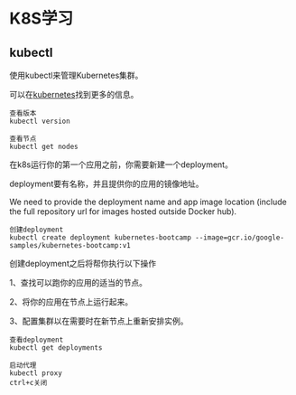# K8S学习

## kubectl

使用kubectl来管理Kubernetes集群。

可以在[kubernetes](https://github.com/kubernetes/kubernetes)找到更多的信息。

``````
查看版本
kubectl version

查看节点
kubectl get nodes
``````
在k8s运行你的第一个应用之前，你需要新建一个deployment。

deployment要有名称，并且提供你的应用的镜像地址。

We need to provide the deployment name and app image location (include the full repository url for images hosted outside Docker hub).

``````
创建deployment
kubectl create deployment kubernetes-bootcamp --image=gcr.io/google-samples/kubernetes-bootcamp:v1
``````
创建deployment之后将帮你执行以下操作

1、查找可以跑你的应用的适当的节点。

2、将你的应用在节点上运行起来。

3、配置集群以在需要时在新节点上重新安排实例。

``````
查看deployment
kubectl get deployments
``````

``````
启动代理
kubectl proxy
ctrl+c关闭
``````
